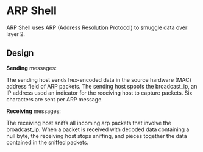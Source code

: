 # ARP Shell
ARP Shell uses ARP (Address Resolution Protocol) to smuggle data over layer 2.

## Design

**Sending** messages:

The sending host sends hex-encoded data in the source hardware (MAC) address field of ARP packets. The sending host spoofs the broadcast_ip, an
IP address used an indicator for the receiving host to capture packets. Six characters are sent per ARP message.

**Receiving** messages:

The receiving host sniffs all incoming arp packets that involve the broadcast_ip. 
When a packet is received with decoded data containing a null byte, the receiving host stops sniffing,
and pieces together the data contained in the sniffed packets. 
